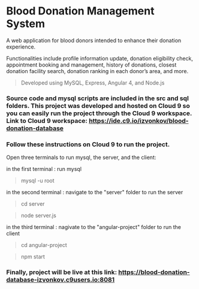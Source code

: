 # Blood Donation Management System

A web application for blood donors intended to  enhance their donation experience.

Functionalities include profile information update, donation eligibility check, appointment booking and management, history of donations, closest donation facility search, donation ranking in each donor’s area, and more.

>Developed using MySQL, Express, Angular 4, and Node.js

### Source code and mysql scripts are included in the src and sql folders. This project was developed and hosted on Cloud 9 so you can easily run the project through the Cloud 9 workspace. Link to Cloud 9 workspace: https://ide.c9.io/izvonkov/blood-donation-database

### Follow these instructions on Cloud 9 to run the project.
Open three terminals to run mysql, the server, and the client:

in the first terminal : run mysql
>mysql -u root

in the second terminal : navigate to the "server" folder to run the server
>cd server

>node server.js

in the third terminal : nagivate to the "angular-project" folder to run the client
>cd angular-project

>npm start

### Finally, project will be live at this link: https://blood-donation-database-izvonkov.c9users.io:8081

